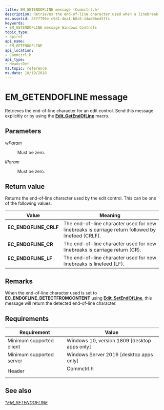 ```yaml
---
title: EM_GETENDOFLINE message (Commctrl.h)
description: Retrieves the end-of-line character used when a linebreak is inserted. Send this message explicitly or by using the Edit\_GetEndOfLine macro.
ms.assetid: 557f796e-c9d1-4ea1-b8a6-44ae0bed5ffc
keywords:
- EM_GETENDOFLINE message Windows Controls
topic_type:
- apiref
api_name:
- EM_GETENDOFLINE
api_location:
- Commctrl.h
api_type:
- HeaderDef
ms.topic: reference
ms.date: 10/19/2018
---
```


# EM\_GETENDOFLINE message

Retrieves the end-of-line character for an edit control. Send this message explicitly or by using the [**Edit\_GetEndOfLine**](/windows/desktop/api/Commctrl/nf-commctrl-edit_getendofline) macro.

## Parameters

<dl> <dt>

*wParam* 
</dt> <dd>Must be zero.</dd> <dt>

*lParam* 
</dt> <dd>Must be zero.</dd> </dl>

## Return value

Returns the end-of-line character used by the edit control. This can be one of the following values.

| Value                                                                                                                                                   | Meaning                                                                                        |
|---------------------------------------------------------------------------------------------------------------------------------------------------------|------------------------------------------------------------------------------------------------|
| <span id="EC_ENDOFLINE_CRLF"></span><span id="ec_endofline_crlf"></span><dl> <dt>**EC\_ENDOFLINE\_CRLF**</dt> </dl> | The end-of-line character used for new linebreaks is carriage return followed by linefeed (CRLF).<br/> |
| <span id="EC_ENDOFLINE_CR"></span><span id="ec_endofline_cr"></span><dl> <dt>**EC\_ENDOFLINE\_CR**</dt> </dl>       | The end-of-line character used for new linebreaks is carriage return (CR).<br/>                        |
| <span id="EC_ENDOFLINE_LF"></span><span id="ec_endofline_lf"></span><dl> <dt>**EC\_ENDOFLINE\_LF**</dt> </dl>       | The end-of-line character used for new linebreaks is linefeed (LF).<br/>                               |

## Remarks

When the end-of-line character used is set to **EC\_ENDOFLINE\_DETECTFROMCONTENT** using [**Edit\_SetEndOfLine**](/windows/desktop/api/Commctrl/nf-commctrl-edit_setendofline), this message will return the detected end-of-line character.

## Requirements



| Requirement | Value |
|-------------------------------------|---------------------------------------------------------------------------------------|
| Minimum supported client<br/> | Windows 10, version 1809 \[desktop apps only\]<br/>                             |
| Minimum supported server<br/> | Windows Server 2019 \[desktop apps only\]<br/>                                  |
| Header<br/>                   | <dl> <dt>Commctrl.h</dt> </dl> |



## See also

<dl> <dt>

[**EM\_SETENDOFLINE*](em-setendofline.md)
</dt> </dl>
 

 





